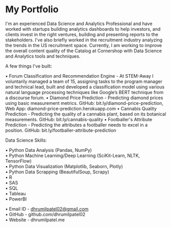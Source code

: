 # My Portfolio

I'm an experienced Data Science and Analytics Professional and have worked with startups building analytics dashboards to help investors, and clients invest in the right ventures, building and presenting reports to the stakeholders. I've also briefly worked in the recruitment industry analyzing the trends in the US recruitment space. Currently, I am working to improve the overall content quality of the Catalog at Cornershop with Data Science and Analytics tools and techniques.    

A few things I've built:    

• Forum Classification and Recommendation Engine - At STEM-Away I voluntarily managed a team of 15, assigning tasks to the program manager and technical lead, built and developed a classification model using various natural language processing techniques like Google’s BERT technique from a discourse forum.
• Diamond Price Prediction - Predicting diamond prices using basic measurement metrics.
GitHub: bit.ly/diamond-price-prediction, Web App: diamond-price-prediction.herokuapp.com
• Cannabis Quality Prediction - Predicting the quality of a cannabis plant, based on its botanical measurements.
GitHub: bit.ly/cannabis-quality
• Footballer's Attribute Prediction - Predicting the attributes a footballer needs to excel in a position.
GitHub: bit.ly/footballer-attribute-prediction  


Data Science Skills:    

• Python Data Analysis (Pandas, NumPy)  
• Python Machine Learning/Deep Learning (SciKit-Learn, NLTK, TensorFlow)  
• Python Data Visualization (Matplotlib, Seaborn, Plotly)  
• Python Data Scrapping (BeautifulSoup, Scrapy)  
• R  
• SAS  
• SQL  
• Tableau  
• PowerBI    


• Email ID - dhrumilpatel02@gmail.com  
• GitHub - github.com/dhrumilpatel02  
• Website - dhrumilpatel.me    
